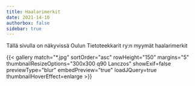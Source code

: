 ```yaml
---
title: Haalarimerkit
date: 2021-14-10
authorbox: false
sidebar: true
---
```


Tällä sivulla on näkyvissä Oulun Tietoteekkarit ry:n myymät haalarimerkit

{{< gallery match="*.jpg" sortOrder="asc" rowHeight="150" margins="5" thumbnailResizeOptions="300x300 q90 Lanczos" showExif=false previewType="blur" embedPreview="true" loadJQuery=true thumbnailHoverEffect=enlarge >}}